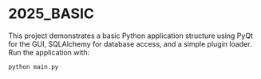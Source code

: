 # 2025_BASIC

This project demonstrates a basic Python application structure using PyQt for the
GUI, SQLAlchemy for database access, and a simple plugin loader. Run the
application with:

```bash
python main.py
```

